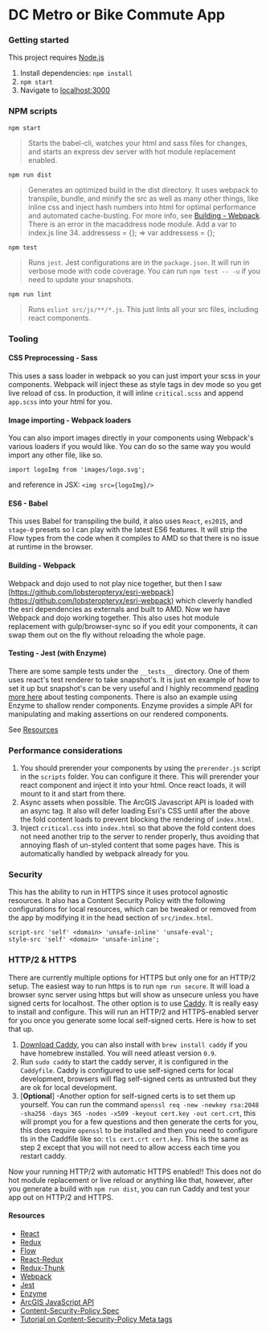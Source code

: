 # DC Metro or Bike Commute App

### Getting started
This project requires [Node.js](https://nodejs.org/en/)

1. Install dependencies: `npm install`
2. `npm start`
3. Navigate to [localhost:3000](http://localhost:3000/)

### NPM scripts
`npm start`
> Starts the babel-cli, watches your html and sass files for changes, and starts an express dev server with hot module replacement enabled.

`npm run dist`
> Generates an optimized build in the dist directory. It uses webpack to transpile, bundle, and minify the src as well as many other things, like inline css and inject hash numbers into html for optimal performance and automated cache-busting. For more info, see [Building - Webpack](#building---webpack).
There is an error in the macaddress node module. Add a var to index.js line 34. addressess = {}; => var addressess = {};

`npm test`
> Runs `jest`. Jest configurations are in the `package.json`. It will run in verbose mode with code coverage. You can run `npm test -- -u` if you need to update your snapshots.

`npm run lint`
> Runs `eslint src/js/**/*.js`. This just lints all your src files, including react components.

### Tooling

#### CSS Preprocessing - Sass
This uses a sass loader in webpack so you can just import your scss in your components. Webpack will inject these as style tags in dev mode so you get live reload of css. In production, it will inline `critical.scss` and append `app.scss` into your html for you.

#### Image importing - Webpack loaders
You can also import images directly in your components using Webpack's various loaders if you would like. You can do so the same way you would import any other file, like so.

`import logoImg from 'images/logo.svg';`

and reference in JSX: `<img src={logoImg}/>`

#### ES6 - Babel
This uses Babel for transpiling the build, it also uses `React`, `es2015`, and `stage-0` presets so I can play with the latest ES6 features.  It will strip the Flow types from the code when it compiles to AMD so that there is no issue at runtime in the browser.

#### Building - Webpack
Webpack and dojo used to not play nice together, but then I saw [https://github.com/lobsteropteryx/esri-webpack](https://github.com/lobsteropteryx/esri-webpack) which cleverly handled the esri dependencies as externals and built to AMD.  Now we have Webpack and dojo working together.  This also uses hot module replacement with gulp/browser-sync so if you edit your components, it can swap them out on the fly without reloading the whole page.

#### Testing - Jest (with Enzyme)
There are some sample tests under the `__tests__` directory. One of them uses react's test renderer to take snapshot's. It is just en example of how to set it up but snapshot's can be very useful and I highly recommend [reading more here](https://facebook.github.io/jest/docs/tutorial-react.html#content) about testing components. There is also an example using Enzyme to shallow render components. Enzyme provides a simple API for manipulating and making assertions on our rendered components.

See [Resources](#resources)


### Performance considerations
1. You should prerender your components by using the `prerender.js` script in the `scripts` folder. You can configure it there. This will prerender your react component and inject it into your html. Once react loads, it will mount to it and start from there.
2. Async assets when possible. The ArcGIS Javascript API is loaded with an async tag. It also will defer loading Esri's CSS until after the above the fold content loads to prevent blocking the rendering of `index.html`.
3. Inject `critical.css` into `index.html` so that above the fold content does not need another trip to the server to render properly, thus avoiding that annoying flash of un-styled content that some pages have. This is automatically handled by webpack already for you.

### Security
This has the ability to run in HTTPS since it uses protocol agnostic resources. It also has a Content Security Policy with the following configurations for local resources, which can be tweaked or removed from the app by modifying it in the head section of `src/index.html`.

```
script-src 'self' <domain> 'unsafe-inline' 'unsafe-eval';
style-src 'self' <domain> 'unsafe-inline';
```

### HTTP/2 & HTTPS
There are currently multiple options for HTTPS but only one for an HTTP/2 setup. The easiest way to run https is to run `npm run secure`.  It will load a browser sync server using https but will show as unsecure unless you have signed certs for localhost. The other option is to use [Caddy](https://caddyserver.com/).  It is really easy to install and configure.  This will run an HTTP/2 and HTTPS-enabled server for you once you generate some local self-signed certs.  Here is how to set that up.

1. [Download Caddy](https://caddyserver.com/docs/getting-started), you can also install with `brew install caddy` if you have homebrew installed. You will need atleast version `0.9`.
2. Run `sudo caddy` to start the caddy server, it is configured in the `Caddyfile`. Caddy is configured to use self-signed certs for local development, browsers will flag self-signed certs as untrusted but they are ok for local development.
3. [**Optional**] -Another option for self-signed certs is to set them up yourself. You can run the command `openssl req -new -newkey rsa:2048 -sha256 -days 365 -nodes -x509 -keyout cert.key -out cert.crt`, this will prompt you for a few questions and then generate the certs for you, this does require `openssl` to be installed and then you need to configure tls in the Caddfile like so: `tls cert.crt cert.key`. This is the same as step 2 except that you will not need to allow access each time you restart caddy.

Now your running HTTP/2 with automatic HTTPS enabled!! This does not do hot module replacement or live reload or anything like that, however, after you generate a build with `npm run dist`, you can run Caddy and test your app out on HTTP/2 and HTTPS.

#### Resources
* [React](https://facebook.github.io/react/)
* [Redux](http://redux.js.org/)
* [Flow](http://flowtype.org/)
* [React-Redux](http://redux.js.org/docs/basics/UsageWithReact.html)
* [Redux-Thunk](https://github.com/gaearon/redux-thunk)
* [Webpack](https://webpack.github.io/)
* [Jest](https://facebook.github.io/jest/)
* [Enzyme](http://airbnb.io/enzyme/)
* [ArcGIS JavaScript API](https://js.arcgis.com)
* [Content-Security-Policy Spec](https://www.w3.org/TR/CSP/)
* [Tutorial on Content-Security-Policy Meta tags](http://www.html5rocks.com/en/tutorials/security/content-security-policy/)
